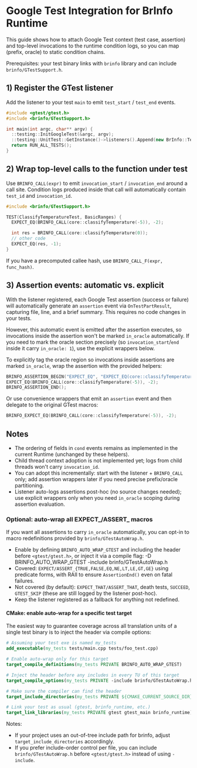# Google Test Integration for BrInfo Runtime

This guide shows how to attach Google Test context (test case, assertion) and top-level invocations to the runtime condition logs, so you can map (prefix, oracle) to static condition chains.

Prerequisites: your test binary links with `brinfo` library and can include `brinfo/GTestSupport.h`.

## 1) Register the GTest listener

Add the listener to your test `main` to emit `test_start` / `test_end` events.

```c++
#include <gtest/gtest.h>
#include <brinfo/GTestSupport.h>

int main(int argc, char** argv) {
  ::testing::InitGoogleTest(&argc, argv);
  ::testing::UnitTest::GetInstance()->listeners().Append(new BrInfo::Testing::GTestListener());
  return RUN_ALL_TESTS();
}
```

## 2) Wrap top-level calls to the function under test

Use `BRINFO_CALL(expr)` to emit `invocation_start` / `invocation_end` around a call site. Condition logs produced inside that call will automatically contain `test_id` and `invocation_id`.

```c++
#include <brinfo/GTestSupport.h>

TEST(ClassifyTemperatureTest, BasicRanges) {
  EXPECT_EQ(BRINFO_CALL(core::classifyTemperature(-5)), -2);

  int res = BRINFO_CALL(core::classifyTemperature(0));
  // other code
  EXPECT_EQ(res, -1);
}
```

If you have a precomputed callee hash, use `BRINFO_CALL_F(expr, func_hash)`.

## 3) Assertion events: automatic vs. explicit

With the listener registered, each Google Test assertion (success or failure) will automatically generate an `assertion` event via `OnTestPartResult`, capturing file, line, and a brief summary. This requires no code changes in your tests.

However, this automatic event is emitted after the assertion executes, so invocations inside the assertion won't be marked `in_oracle` automatically. If you need to mark the oracle section precisely (so `invocation_start`/`end` inside it carry `in_oracle: 1`), use the explicit wrappers below.

To explicitly tag the oracle region so invocations inside assertions are marked `in_oracle`, wrap the assertion with the provided helpers:

```c++
BRINFO_ASSERTION_BEGIN("EXPECT_EQ", "EXPECT_EQ(core::classifyTemperature(-5), -2)");
EXPECT_EQ(BRINFO_CALL(core::classifyTemperature(-5)), -2);
BRINFO_ASSERTION_END();
```

Or use convenience wrappers that emit an `assertion` event and then delegate to the original GTest macros:

```c++
BRINFO_EXPECT_EQ(BRINFO_CALL(core::classifyTemperature(-5)), -2);
```

## Notes

- The ordering of fields in `cond` events remains as implemented in the current Runtime (unchanged by these helpers).
- Child thread context adoption is not implemented yet; logs from child threads won't carry `invocation_id`.
- You can adopt this incrementally: start with the listener + `BRINFO_CALL` only; add assertion wrappers later if you need precise prefix/oracle partitioning.
 - Listener auto-logs assertions post-hoc (no source changes needed); use explicit wrappers only when you need `in_oracle` scoping during assertion evaluation.

### Optional: auto-wrap all EXPECT_/ASSERT_ macros

If you want all assertions to carry `in_oracle` automatically, you can opt-in to macro redefinitions provided by `brinfo/GTestAutoWrap.h`.

- Enable by defining `BRINFO_AUTO_WRAP_GTEST` and including the header before `<gtest/gtest.h>`, or inject it via a compile flag:
  -D BRINFO_AUTO_WRAP_GTEST
  -include brinfo/GTestAutoWrap.h
- Covered: `EXPECT/ASSERT_{TRUE,FALSE,EQ,NE,LT,LE,GT,GE}` using predicate forms, with RAII to ensure `AssertionEnd()` even on fatal failures.
- Not covered (by default): `EXPECT_THAT/ASSERT_THAT`, death tests, `SUCCEED`, `GTEST_SKIP` (these are still logged by the listener post-hoc).
- Keep the listener registered as a fallback for anything not redefined.

#### CMake: enable auto-wrap for a specific test target

The easiest way to guarantee coverage across all translation units of a single test binary is to inject the header via compile options:

```cmake
# Assuming your test exe is named my_tests
add_executable(my_tests tests/main.cpp tests/foo_test.cpp)

# Enable auto-wrap only for this target
target_compile_definitions(my_tests PRIVATE BRINFO_AUTO_WRAP_GTEST)

# Inject the header before any includes in every TU of this target
target_compile_options(my_tests PRIVATE -include brinfo/GTestAutoWrap.h)

# Make sure the compiler can find the header
target_include_directories(my_tests PRIVATE ${CMAKE_CURRENT_SOURCE_DIR}/include)

# Link your test as usual (gtest, brinfo_runtime, etc.)
target_link_libraries(my_tests PRIVATE gtest gtest_main brinfo_runtime)
```

Notes:
- If your project uses an out-of-tree include path for brinfo, adjust `target_include_directories` accordingly.
- If you prefer include-order control per file, you can include `brinfo/GTestAutoWrap.h` before `<gtest/gtest.h>` instead of using `-include`.
